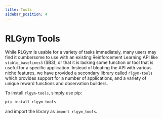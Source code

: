 ```yaml
---
title: Tools
sidebar_position: 4
---
```


# RLGym Tools

While RLGym is usable for a variety of tasks immediately, many users may find it cumbersome to use with an existing Reinforcement Learning API like `stable_baselines3` (SB3),  or that it is lacking some function or tool that is useful for a specific application. Instead of bloating the API with various niche features, we have provided a secondary library called `rlgym-tools` which provides support for a number of applications, and a variety of unique reward functions and observation builders.

To install `rlgym-tools`, simply use pip:
```python
pip install rlgym-tools
```

and import the library as `import rlgym_tools`.
